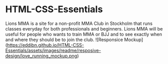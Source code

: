 # HTML-CSS-Essentials
Lions MMA is a site for a non-profit MMA Club in Stockholm that runs classes everyday for both  professionals and beginners.
Lions MMA will be useful for people who wants to train MMA or BJJ and to see exactly when and where they should be to join the club.
![Responsice Mockup]   (https://eddibn.github.io/HTML-CSS-Essentials/assets/images/readme/resposive-design/love_running_mockup.png) 